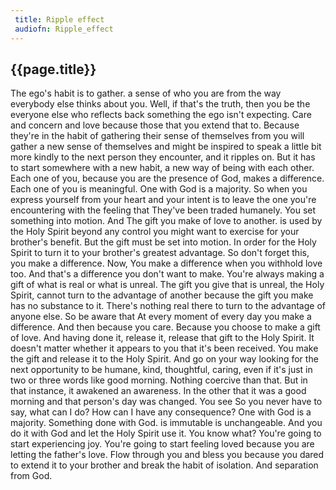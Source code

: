```yaml
---
 title: Ripple effect
 audiofn: Ripple_effect
---
```


## {{page.title}}

The ego's habit is to gather. a sense of who you are from the way
everybody else thinks about you. Well, if that's the truth, then you be
the everyone else who reflects back something the ego isn't expecting.
Care and concern and love because those that you extend that to. Because
they're in the habit of gathering their sense of themselves from you
will gather a new sense of themselves and might be inspired to speak a
little bit more kindly to the next person they encounter, and it ripples
on. But it has to start somewhere with a new habit, a new way of being
with each other. Each one of you, because you are the presence of God,
makes a difference. Each one of you is meaningful. One with God is a
majority. So when you express yourself from your heart and your intent
is to leave the one you're encountering with the feeling that They've
been traded humanely. You set something into motion. And The gift you
make of love to another. is used by the Holy Spirit beyond any control
you might want to exercise for your brother's benefit. But the gift must
be set into motion. In order for the Holy Spirit to turn it to your
brother's greatest advantage. So don't forget this, you make a
difference. Now, You make a difference when you withhold love too. And
that's a difference you don't want to make. You're always making a gift
of what is real or what is unreal. The gift you give that is unreal, the
Holy Spirit, cannot turn to the advantage of another because the gift
you make has no substance to it. There's nothing real there to turn to
the advantage of anyone else. So be aware that At every moment of every
day you make a difference. And then because you care. Because you choose
to make a gift of love. And having done it, release it, release that
gift to the Holy Spirit. It doesn't matter whether it appears to you
that it's been received. You make the gift and release it to the Holy
Spirit. And go on your way looking for the next opportunity to be
humane, kind, thoughtful, caring, even if it's just in two or three
words like good morning. Nothing coercive than that. But in that
instance, it awakened an awareness. In the other that it was a good
morning and that person's day was changed. You see So you never have to
say, what can I do? How can I have any consequence? One with God is a
majority. Something done with God. is immutable is unchangeable. And you
do it with God and let the Holy Spirit use it. You know what? You're
going to start experiencing joy. You're going to start feeling loved
because you are letting the father's love. Flow through you and bless
you because you dared to extend it to your brother and break the habit
of isolation. And separation from God.

